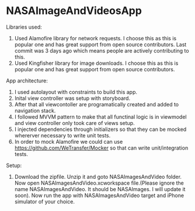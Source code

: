 # NASAImageAndVideosApp

Libraries used:
1. Used Alamofire library for network requests. I choose this as this is popular one and has great support from open source contributors. Last commit was 3 days ago which means people are actively contributing to this.
2. Used Kingfisher library for image downloads. I choose this as this is popular one and has great support from open source contributors.

App architecture:
1. I used autolayout with constraints to build this app. 
2. Inital view controller was setup with storyboard. 
4. After that all viewcontoller are programatically created and added to navigation stack. 
4. I followed MVVM pattern to make that all functinal logic is in viewmodel and view controller only took care of views setup. 
5. I injected dependencies through initializers so that they can be mocked whererver necessary to write unit tests.
6. In order to mock Alamofire we could can use https://github.com/WeTransfer/Mocker so that can write unit/integration tests.

Setup:
1. Download the zipfile. Unzip it and goto NASAImagesAndVideo folder. Now open NASAImagesAndVideo.xcworkspace file.(Please ignore the name NASAImagesAndVideo. It should be NASAImages. I will update it soon). Now run the app with NASAImagesAndVideo target and iPhone simulator of your choice.
